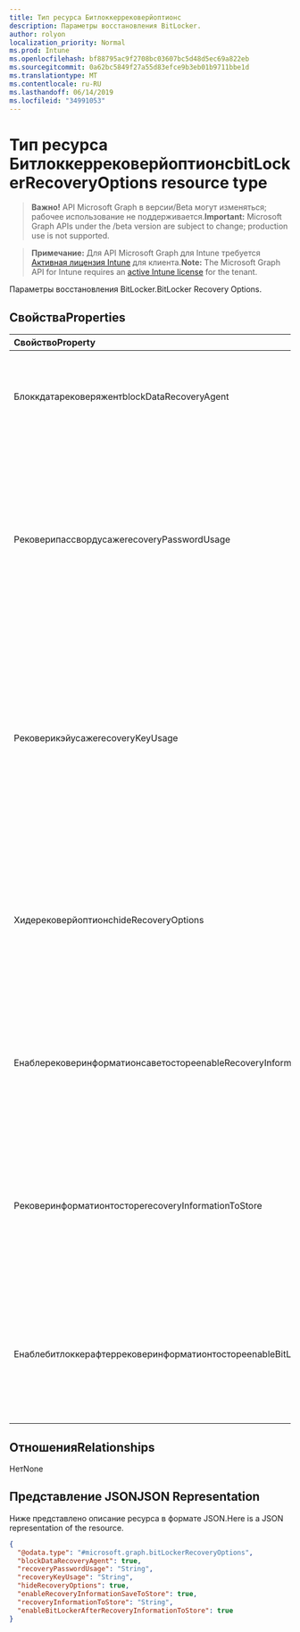 ```yaml
---
title: Тип ресурса Битлоккеррековерйоптионс
description: Параметры восстановления BitLocker.
author: rolyon
localization_priority: Normal
ms.prod: Intune
ms.openlocfilehash: bf88795ac9f2708bc03607bc5d48d5ec69a822eb
ms.sourcegitcommit: 0a62bc5849f27a55d83efce9b3eb01b9711bbe1d
ms.translationtype: MT
ms.contentlocale: ru-RU
ms.lasthandoff: 06/14/2019
ms.locfileid: "34991053"
---
```

# <a name="bitlockerrecoveryoptions-resource-type"></a><span data-ttu-id="f381a-103">Тип ресурса Битлоккеррековерйоптионс</span><span class="sxs-lookup"><span data-stu-id="f381a-103">bitLockerRecoveryOptions resource type</span></span>

> <span data-ttu-id="f381a-104">**Важно!** API Microsoft Graph в версии/Beta могут изменяться; рабочее использование не поддерживается.</span><span class="sxs-lookup"><span data-stu-id="f381a-104">**Important:** Microsoft Graph APIs under the /beta version are subject to change; production use is not supported.</span></span>

> <span data-ttu-id="f381a-105">**Примечание:** Для API Microsoft Graph для Intune требуется [Активная лицензия Intune](https://go.microsoft.com/fwlink/?linkid=839381) для клиента.</span><span class="sxs-lookup"><span data-stu-id="f381a-105">**Note:** The Microsoft Graph API for Intune requires an [active Intune license](https://go.microsoft.com/fwlink/?linkid=839381) for the tenant.</span></span>

<span data-ttu-id="f381a-106">Параметры восстановления BitLocker.</span><span class="sxs-lookup"><span data-stu-id="f381a-106">BitLocker Recovery Options.</span></span>

## <a name="properties"></a><span data-ttu-id="f381a-107">Свойства</span><span class="sxs-lookup"><span data-stu-id="f381a-107">Properties</span></span>
|<span data-ttu-id="f381a-108">Свойство</span><span class="sxs-lookup"><span data-stu-id="f381a-108">Property</span></span>|<span data-ttu-id="f381a-109">Тип</span><span class="sxs-lookup"><span data-stu-id="f381a-109">Type</span></span>|<span data-ttu-id="f381a-110">Описание</span><span class="sxs-lookup"><span data-stu-id="f381a-110">Description</span></span>|
|:---|:---|:---|
|<span data-ttu-id="f381a-111">Блоккдатарековеряжент</span><span class="sxs-lookup"><span data-stu-id="f381a-111">blockDataRecoveryAgent</span></span>|<span data-ttu-id="f381a-112">Boolean</span><span class="sxs-lookup"><span data-stu-id="f381a-112">Boolean</span></span>|<span data-ttu-id="f381a-113">Указывает, следует ли заблокировать агент восстановления данных на основе сертификатов.</span><span class="sxs-lookup"><span data-stu-id="f381a-113">Indicates whether to block certificate-based data recovery agent.</span></span>|
|<span data-ttu-id="f381a-114">Рековерипассвордусаже</span><span class="sxs-lookup"><span data-stu-id="f381a-114">recoveryPasswordUsage</span></span>|[<span data-ttu-id="f381a-115">Конфигуратионусаже</span><span class="sxs-lookup"><span data-stu-id="f381a-115">configurationUsage</span></span>](../resources/intune-deviceconfig-configurationusage.md)|<span data-ttu-id="f381a-116">Указывает, разрешено ли пользователям создавать пароль восстановления для фиксированного или системного диска с 48 цифр.</span><span class="sxs-lookup"><span data-stu-id="f381a-116">Indicates whether users are allowed or required to generate a 48-digit recovery password for fixed or system disk.</span></span> <span data-ttu-id="f381a-117">Возможные значения: `blocked`, `required`, `allowed`.</span><span class="sxs-lookup"><span data-stu-id="f381a-117">Possible values are: `blocked`, `required`, `allowed`.</span></span>|
|<span data-ttu-id="f381a-118">Рековерикэйусаже</span><span class="sxs-lookup"><span data-stu-id="f381a-118">recoveryKeyUsage</span></span>|[<span data-ttu-id="f381a-119">Конфигуратионусаже</span><span class="sxs-lookup"><span data-stu-id="f381a-119">configurationUsage</span></span>](../resources/intune-deviceconfig-configurationusage.md)|<span data-ttu-id="f381a-120">Указывает, могут ли пользователи создавать ключ восстановления 256 бит для фиксированного или системного диска.</span><span class="sxs-lookup"><span data-stu-id="f381a-120">Indicates whether users are allowed or required to generate a 256-bit recovery key for fixed or system disk.</span></span> <span data-ttu-id="f381a-121">Возможные значения: `blocked`, `required`, `allowed`.</span><span class="sxs-lookup"><span data-stu-id="f381a-121">Possible values are: `blocked`, `required`, `allowed`.</span></span>|
|<span data-ttu-id="f381a-122">Хидерековерйоптионс</span><span class="sxs-lookup"><span data-stu-id="f381a-122">hideRecoveryOptions</span></span>|<span data-ttu-id="f381a-123">Boolean</span><span class="sxs-lookup"><span data-stu-id="f381a-123">Boolean</span></span>|<span data-ttu-id="f381a-124">Указывает, можно ли отображать параметры восстановления в мастере установки BitLocker для фиксированного или системного диска.</span><span class="sxs-lookup"><span data-stu-id="f381a-124">Indicates whether or not to allow showing recovery options in BitLocker Setup Wizard for fixed or system disk.</span></span>|
|<span data-ttu-id="f381a-125">Енаблерековеринформатионсаветосторе</span><span class="sxs-lookup"><span data-stu-id="f381a-125">enableRecoveryInformationSaveToStore</span></span>|<span data-ttu-id="f381a-126">Boolean</span><span class="sxs-lookup"><span data-stu-id="f381a-126">Boolean</span></span>|<span data-ttu-id="f381a-127">Указывает, следует ли запретить хранение данных восстановления BitLocker в доменных СЛУЖБах Active Directory.</span><span class="sxs-lookup"><span data-stu-id="f381a-127">Indicates whether or not to allow BitLocker recovery information to store in AD DS.</span></span>|
|<span data-ttu-id="f381a-128">Рековеринформатионтосторе</span><span class="sxs-lookup"><span data-stu-id="f381a-128">recoveryInformationToStore</span></span>|[<span data-ttu-id="f381a-129">bitLockerRecoveryInformationType</span><span class="sxs-lookup"><span data-stu-id="f381a-129">bitLockerRecoveryInformationType</span></span>](../resources/intune-deviceconfig-bitlockerrecoveryinformationtype.md)|<span data-ttu-id="f381a-130">Настройте, какие части данных восстановления BitLocker хранятся в AD DS.</span><span class="sxs-lookup"><span data-stu-id="f381a-130">Configure what pieces of BitLocker recovery information are stored to AD DS.</span></span> <span data-ttu-id="f381a-131">Возможные значения: `passwordAndKey`, `passwordOnly`.</span><span class="sxs-lookup"><span data-stu-id="f381a-131">Possible values are: `passwordAndKey`, `passwordOnly`.</span></span>|
|<span data-ttu-id="f381a-132">Енаблебитлоккерафтеррековеринформатионтосторе</span><span class="sxs-lookup"><span data-stu-id="f381a-132">enableBitLockerAfterRecoveryInformationToStore</span></span>|<span data-ttu-id="f381a-133">Boolean</span><span class="sxs-lookup"><span data-stu-id="f381a-133">Boolean</span></span>|<span data-ttu-id="f381a-134">Указывает, следует ли включить BitLocker до тех пор, пока данные для восстановления не будут храниться в доменных СЛУЖБах Active Directory.</span><span class="sxs-lookup"><span data-stu-id="f381a-134">Indicates whether or not to enable BitLocker until recovery information is stored in AD DS.</span></span>|

## <a name="relationships"></a><span data-ttu-id="f381a-135">Отношения</span><span class="sxs-lookup"><span data-stu-id="f381a-135">Relationships</span></span>
<span data-ttu-id="f381a-136">Нет</span><span class="sxs-lookup"><span data-stu-id="f381a-136">None</span></span>

## <a name="json-representation"></a><span data-ttu-id="f381a-137">Представление JSON</span><span class="sxs-lookup"><span data-stu-id="f381a-137">JSON Representation</span></span>
<span data-ttu-id="f381a-138">Ниже представлено описание ресурса в формате JSON.</span><span class="sxs-lookup"><span data-stu-id="f381a-138">Here is a JSON representation of the resource.</span></span>
<!-- {
  "blockType": "resource",
  "@odata.type": "microsoft.graph.bitLockerRecoveryOptions"
}
-->
``` json
{
  "@odata.type": "#microsoft.graph.bitLockerRecoveryOptions",
  "blockDataRecoveryAgent": true,
  "recoveryPasswordUsage": "String",
  "recoveryKeyUsage": "String",
  "hideRecoveryOptions": true,
  "enableRecoveryInformationSaveToStore": true,
  "recoveryInformationToStore": "String",
  "enableBitLockerAfterRecoveryInformationToStore": true
}
```





